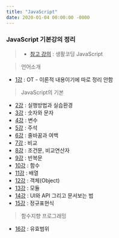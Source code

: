 ```yaml
---
title: "JavaScript"
date: 2020-01-04 00:00:00 -0000
---
```


### JavaScript 기본강의 정리

> * [참고 강의](https://opentutorials.org/course/743) : 생활코딩 JavaScript

> 언어소개

* [1강](https://goodayth.github.io/JS-1/) : OT - 이론적 내용이기에 따로 정리 안함

> JavaScript의 기본

* [2강](https://goodayth.github.io/JS-2/) : 실행방법과 실습환경
* [3강](https://goodayth.github.io/JS-3/) : 숫자와 문자
* [4강](https://goodayth.github.io/JS-4/) : 변수
* [5강](https://goodayth.github.io/JS-5/) : 주석
* [6강](https://goodayth.github.io/JS-6/) : 줄바꿈과 여백
* [7강](https://goodayth.github.io/JS-7/) : 비교
* [8강](https://goodayth.github.io/JS-8/) : 조건문, 비교연산자
* [9강](https://goodayth.github.io/JS-9/) : 반복문
* [10강](https://goodayth.github.io/JS-10/) : 함수
* [11강](https://goodayth.github.io/JS-11/) : 배열
* [12강](https://goodayth.github.io/JS-12/) : 객체(Object)
* [13강](https://goodayth.github.io/JS-13/) : 모듈
* [14강](https://goodayth.github.io/JS-14/) : UI와 API 그리고 문서보는 법
* [15강](https://goodayth.github.io/JS-15/) : 정규표현식

> 함수지향 프로그래밍

* [16강](https://goodayth.github.io/JS-16/) : 유효범위